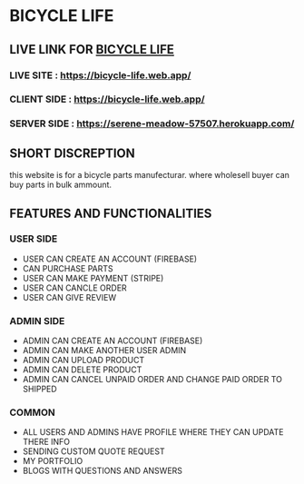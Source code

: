 # BICYCLE LIFE

## LIVE LINK FOR [BICYCLE LIFE ](https://bicycle-life.web.app/)

### LIVE SITE : https://bicycle-life.web.app/
### CLIENT SIDE : https://bicycle-life.web.app/
### SERVER SIDE : https://serene-meadow-57507.herokuapp.com/

## SHORT DISCREPTION
this website is for a bicycle parts manufecturar. where wholesell buyer can buy parts in bulk ammount.

## FEATURES AND FUNCTIONALITIES
### USER SIDE
- USER CAN CREATE AN ACCOUNT (FIREBASE)
- CAN PURCHASE PARTS
- USER CAN MAKE PAYMENT (STRIPE)
- USER CAN CANCLE ORDER
- USER CAN GIVE REVIEW

### ADMIN SIDE
- ADMIN CAN CREATE AN ACCOUNT (FIREBASE)
- ADMIN CAN MAKE ANOTHER USER ADMIN
- ADMIN CAN UPLOAD PRODUCT
- ADMIN CAN DELETE PRODUCT
- ADMIN CAN CANCEL UNPAID ORDER AND CHANGE PAID ORDER TO SHIPPED

### COMMON
- ALL USERS AND ADMINS HAVE PROFILE WHERE THEY CAN UPDATE THERE INFO
- SENDING CUSTOM QUOTE REQUEST
- MY PORTFOLIO
- BLOGS WITH QUESTIONS AND ANSWERS